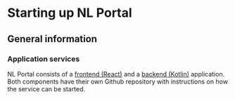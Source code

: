 # Starting up NL Portal

## General information

### Application services
NL Portal consists of a [frontend (React)](https://github.com/nl-portal/nl-portal-frontend-libraries) and a [backend (Kotlin)](https://github.com/nl-portal/nl-portal-backend-libraries) application. Both components have their own Github repository with instructions on how the service can be started.